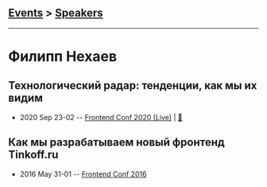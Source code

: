 ## [Events](../README.md) > [Speakers](../speakers.md)
---

# Филипп Нехаев

## Технологический радар: тенденции, как мы их видим
- 2020 Sep 23-02 -- [Frontend Conf 2020 (Live)](https://youtu.be/vUxTCo8RuZk)  | [:notebook:](https://drive.google.com/file/d/10kxv2otLfbJZGXdE1ppWx3FoKx5oQEi3/view)  
## Как мы разрабатываем новый фронтенд Tinkoff.ru
- 2016 May 31-01 -- [Frontend Conf 2016](https://www.youtube.com/watch?v=70TOk3gmMm4)    
